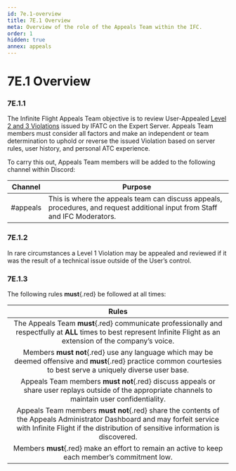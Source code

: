 ```yaml
---
id: 7e.1-overview
title: 7E.1 Overview
meta: Overview of the role of the Appeals Team within the IFC.
order: 1
hidden: true
annex: appeals
---
```




# 7E.1 Overview



### 7E.1.1

The Infinite Flight Appeals Team objective is to review User-Appealed [Level 2 and 3 Violations](/guide/getting-started/pilot-user-interface/violations) issued by IFATC on the Expert Server. Appeals Team members must consider all factors and make an independent or team determination to uphold or reverse the issued Violation based on server rules, user history, and personal ATC experience. 



To carry this out, Appeals Team members will be added to the following channel within Discord:

| Channel  | Purpose                                                      |
| -------- | ------------------------------------------------------------ |
| #appeals | This is where the appeals team can discuss appeals, procedures, and request additional input from Staff and IFC Moderators. |



### 7E.1.2

In rare circumstances a Level 1 Violation may be appealed and reviewed if it was the result of a technical issue outside of the User’s control. 



### 7E.1.3

The following rules **must**{.red} be followed at all times:

 

|                          **Rules**                           |
| :----------------------------------------------------------: |
| The Appeals Team **must**{.red} communicate professionally and respectfully at **ALL** times to best represent Infinite Flight as an extension of the company’s voice. |
| Members **must not**{.red} use any language which may be deemed offensive and **must**{.red} practice common courtesies to best serve a uniquely diverse user base. |
| Appeals Team members **must not**{.red} discuss appeals or share user replays outside of the appropriate channels to maintain user confidentiality. |
| Appeals Team members **must not**{.red} share the contents of the Appeals Administrator Dashboard and may forfeit service with Infinite Flight if the distribution of sensitive information is discovered. |
| Members **must**{.red} make an effort to remain an active to keep each member’s commitment low. |


